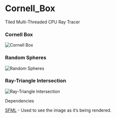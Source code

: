 # Cornell_Box
Tiled Multi-Threaded CPU Ray Tracer

### Cornell Box
![Cornell Box](https://user-images.githubusercontent.com/50461188/57477632-beaaf500-72b6-11e9-9ff4-66afc176ff00.PNG)

### Random Spheres
![Random Spheres](https://user-images.githubusercontent.com/50461188/57477628-ba7ed780-72b6-11e9-83f2-d3261377cb52.jpg)

### Ray-Triangle Intersection
![Ray-Triangle Intersection](https://user-images.githubusercontent.com/50461188/57477595-a509ad80-72b6-11e9-8b00-75a2bdc852e7.png)

Dependencies

[SFML](https://www.sfml-dev.org/) - Used to see the image as it’s being rendered.
